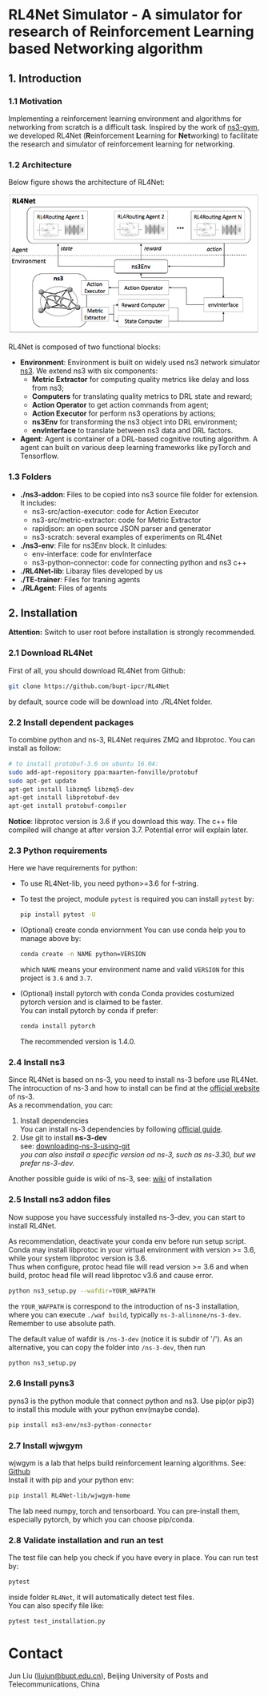 <!--
 * @author: Jiawei Wu
 * @create time: 2020-03-19 20:58
 * @edit time: 2020-04-20 21:16
 * @FilePath: /README.md
 -->
# RL4Net Simulator - A simulator for research of Reinforcement Learning based Networking algorithm

## 1. Introduction

### 1.1 Motivation

Implementing a reinforcement learning environment and algorithms for networking from scratch is a difficult task. Inspired by the work of [ns3-gym](https://github.com/tkn-tub/ns3-gym), we developed RL4Net (<b>R</b>einforcement <b>L</b>earning for <b>Net</b>working) to facilitate the research and simulator of reinforcement learning for networking. 

### 1.2 Architecture

Below figure shows the architecture of RL4Net:

<p align="center">
<img src="doc/RL4Net_architecture.png" alt="drawing" width="600"/>
</p>

RL4Net is composed of two functional blocks:  

- <b>Environment</b>: Environment is built on widely used ns3 network simulator [ns3](https://www.nsnam.org/). We extend ns3 with six components:   
    - <b>Metric Extractor</b> for computing quality metrics like delay and loss from ns3;   
    - <b>Computers</b> for translating quality metrics to DRL state and reward;  
    - <b>Action Operator</b> to get action commands from agent;  
    - <b>Action Executor</b> for perform ns3 operations by actions;   
    - <b>ns3Env</b> for transforming the ns3 object into DRL environment;   
    - <b>envInterface</b> to translate between ns3 data and DRL factors.     
- <b>Agent</b>: Agent is container of a DRL-based cognitive routing algorithm. A agent can built on various deep learning frameworks like pyTorch and Tensorflow.

### 1.3 Folders

- <b>./ns3-addon</b>: Files to be copied into ns3 source file folder for extension. It includes:
    - ns3-src/action-executor: code for Action Executor
    - ns3-src/metric-extractor: code for Metric Extractor
    - rapidjson: an open source JSON parser and generator
    - ns3-scratch: several examples of experiments on RL4Net
- <b>./ns3-env</b>: File for ns3Env block. It cinludes:
    - env-interface: code for envInterface
    - ns3-python-connector: code for connecting python and ns3 c++
- <b>./RL4Net-lib</b>: Libaray files developed by us
- <b>./TE-trainer</b>: Files for traning agents
- <b>./RLAgent</b>: Files of agents

## 2. Installation  

**Attention:** Switch to user root before installation is strongly recommended.  

### 2.1 Download RL4Net

First of all, you should download RL4Net from Github:  

```bash
git clone https://github.com/bupt-ipcr/RL4Net
```

by default, source code will be download into ./RL4Net folder.

### 2.2 Install dependent packages

To combine python and ns-3, RL4Net requires ZMQ and libprotoc. You can install as follow:  

```bash
# to install protobuf-3.6 on ubuntu 16.04:
sudo add-apt-repository ppa:maarten-fonville/protobuf
sudo apt-get update
apt-get install libzmq5 libzmq5-dev
apt-get install libprotobuf-dev
apt-get install protobuf-compiler
```

**Notice**: libprotoc version is 3.6 if you download this way.   The c++ file compiled will change 
at after version 3.7. Potential error will explain later.

### 2.3 Python requirements

Here we have requirements for python:

- To use RL4Net-lib, you need python>=3.6 for f-string.  

- To test the project, module `pytest` is required
  you can install `pytest` by:  

  ```bash
  pip install pytest -U
  ```

- (Optional) create conda enviornment
  You can use conda help you to manage above by:  

  ```bash
  conda create -n NAME python=VERSION
  ```

  which `NAME` means your environment name and valid `VERSION` for this project is `3.6` and `3.7`.  

- (Optional) install pytorch with conda
  Conda provides costumized pytorch version and is claimed to be faster.  
  You can install pytorch by conda if prefer:  

  ```bash
  conda install pytorch
  ```

  The recommended version is 1.4.0.

### 2.4 Install ns3  

Since RL4Net is based on ns-3, you need to install ns-3 before use RL4Net.  
The introcuction of ns-3 and how to install can be find at the [official website](https://www.nsnam.org/) of ns-3.  
As a recommendation, you can:  

1. Install dependencies  
   You can install ns-3 dependencies by following [official guide](https://www.nsnam.org/docs/release/3.30/tutorial/html/getting-started.html#prerequisites).  
2. Use git to install **ns-3-dev**  
   see: [downloading-ns-3-using-git](https://www.nsnam.org/docs/release/3.30/tutorial/html/getting-started.html#downloading-ns-3-using-git)  
   *you can also install a specific version od ns-3, such as ns-3.30, but we prefer ns-3-dev.*  

Another possible guide is wiki of ns-3, see: [wiki](https://www.nsnam.org/wiki/Installation#Installation) of installation

### 2.5 Install ns3 addon files

Now suppose you have successfuly installed ns-3-dev, you can start to install RL4Net.  

As recommendation, deactivate your conda env before run setup script.  
Conda may install libprotoc in your virtual environment with version >= 3.6, while your system libprotoc version is 3.6.  
Thus when configure, protoc head file will read version >= 3.6 and when build, protoc head file will read libprotoc v3.6 and cause error.

```bash
python ns3_setup.py --wafdir=YOUR_WAFPATH
```

the `YOUR_WAFPATH` is correspond to the introduction of ns-3 installation, where you can execute `./waf build`, typically `ns-3-allinone/ns-3-dev`. Remember to use absolute path.  

The default value of  wafdir is `/ns-3-dev` (notice it is subdir of '/'). As an alternative, you can copy the folder into `/ns-3-dev`, then run  

```bash
python ns3_setup.py
```

### 2.6 Install pyns3

pyns3 is the python module that connect python and ns3. Use pip(or pip3) to install this module with your python env(maybe conda).  

```bash
pip install ns3-env/ns3-python-connector
```

### 2.7 Install wjwgym

wjwgym is a lab that helps build reinforcement learning algorithms. See: [Github](https://github.com/LampV/Reinforcement-Learning)  
Install it with pip and your python env:  

```bash
pip install RL4Net-lib/wjwgym-home
```

The lab need numpy, torch and tensorboard. You can pre-install them, especially pytorch, by which you can choose pip/conda.

### 2.8 Validate installation and run an test

The test file can help you check if you have every in place. You can run test by:  

```bash
pytest
```

inside folder `RL4Net`, it will automatically detect test files.  
You can also specify file like:

```bash
pytest test_installation.py
```

# Contact

Jun Liu (liujun@bupt.edu.cn), Beijing University of Posts and Telecommunications, China
